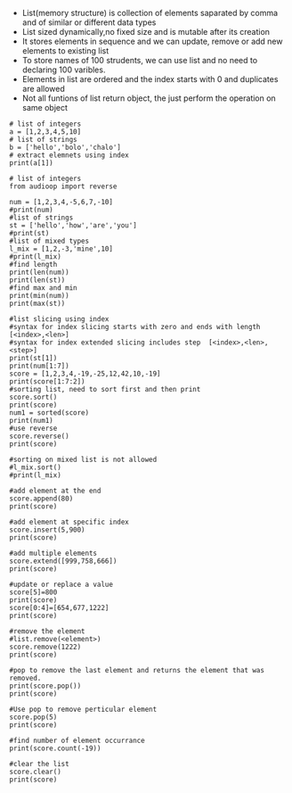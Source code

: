 - List(memory structure) is collection of elements saparated by comma and of similar or different data types
- List sized dynamically,no fixed size and is mutable after its creation
- It stores elements in sequence and we can update, remove or add new elements to existing list
- To store names of 100 strudents, we can use list and no need to declaring 100 varibles.
- Elements in list are ordered and the index starts with 0 and duplicates are allowed
- Not all funtions of list return object, the just perform the operation on same object
```
# list of integers
a = [1,2,3,4,5,10]
# list of strings
b = ['hello','bolo','chalo']
# extract elemnets using index
print(a[1])

# list of integers
from audioop import reverse

num = [1,2,3,4,-5,6,7,-10]
#print(num)
#list of strings
st = ['hello','how','are','you']
#print(st)
#list of mixed types
l_mix = [1,2,-3,'mine',10]
#print(l_mix)
#find length
print(len(num))
print(len(st))
#find max and min
print(min(num))
print(max(st))

#list slicing using index
#syntax for index slicing starts with zero and ends with length [<index>,<len>]
#syntax for index extended slicing includes step  [<index>,<len>,<step>]
print(st[1])
print(num[1:7])
score = [1,2,3,4,-19,-25,12,42,10,-19]
print(score[1:7:2])
#sorting list, need to sort first and then print
score.sort()
print(score)
num1 = sorted(score)
print(num1)
#use reverse
score.reverse()
print(score)

#sorting on mixed list is not allowed
#l_mix.sort()
#print(l_mix)

#add element at the end
score.append(80)
print(score)

#add element at specific index
score.insert(5,900)
print(score)

#add multiple elements
score.extend([999,758,666])
print(score)

#update or replace a value
score[5]=800
print(score)
score[0:4]=[654,677,1222]
print(score)

#remove the element
#list.remove(<element>)
score.remove(1222)
print(score)

#pop to remove the last element and returns the element that was removed.
print(score.pop())
print(score)

#Use pop to remove perticular element
score.pop(5)
print(score)

#find number of element occurrance
print(score.count(-19))

#clear the list
score.clear()
print(score)
```
